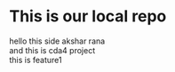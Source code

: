 # This is our local repo

hello this side akshar rana
<br>
and this is cda4 project
<br>
this is feature1
